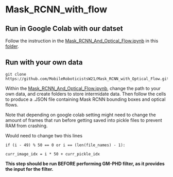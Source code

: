 # Mask_RCNN_with_flow

## Run in Google Colab with our datset
Follow the instruction in the [Mask_RCNN_And_Optical_Flow.ipynb](https://colab.research.google.com/drive/12HZIfiC6xag7QCkzP16-bCUAVsX8DyIH?usp=sharing) in this [folder](https://drive.google.com/drive/folders/1q23QGS28uWzC22kCXXYILY4DEgrw3AjD?usp=sharing).

## Run with your own data

```
git clone https://github.com/MobileRoboticistsW21/Mask_RCNN_with_Optical_Flow.git
```

Within the [Mask_RCNN_And_Optical_Flow.ipynb](https://github.com/MobileRoboticistsW21/Mask_RCNN_with_Optical_Flow/blob/main/Mask_RCNN_And_Optical_Flow.ipynb), change the path to your own data, and create folders to store intermidate data. Then follow the cells to produce a .JSON file containing Mask RCNN bounding boxes and optical flows. 

Note that depending on google colab setting might need to change the amount of frames that run before getting saved into  pickle files to prevent RAM from crashing.

Would need to change two this lines
```
if (i - 49) % 50 == 0 or i == (len(file_names) - 1):
```

```
curr_image_idx = i * 50 + curr_pickle_idx 
```

**This step should be run BEFORE performing GM-PHD filter, as it provides the input for the filter.**
